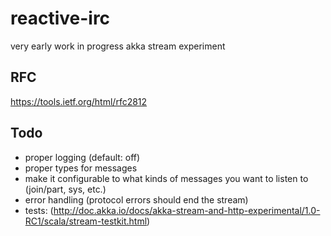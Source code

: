 # reactive-irc

very early work in progress akka stream experiment

## RFC

https://tools.ietf.org/html/rfc2812

## Todo

* proper logging (default: off)
* proper types for messages
* make it configurable to what kinds of messages you want to listen to (join/part, sys, etc.)
* error handling (protocol errors should end the stream)
* tests: (http://doc.akka.io/docs/akka-stream-and-http-experimental/1.0-RC1/scala/stream-testkit.html)
